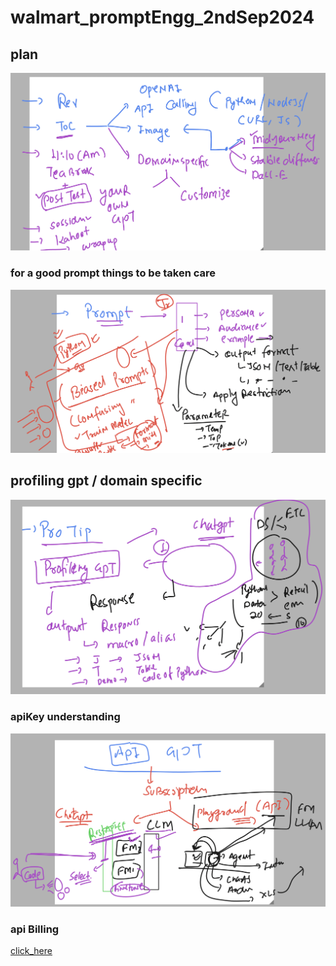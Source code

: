 # walmart_promptEngg_2ndSep2024

## plan 

<img src="plan.png">

### for a good prompt things to be taken care 

<img src="prompt.png">

## profiling gpt / domain specific

<img src="dm.png">


### apiKey understanding 

<img src="api1.png">

### api Billing 

[click_here](https://openai.com/api/pricing/)

